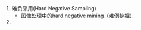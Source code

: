 1.   难负采用(Hard Negative Sampling)
     -   [图像处理中的hard negative mining（难例挖掘）](https://blog.csdn.net/qq_36570733/article/details/83444245#:~:text=困难负样本是指哪些容易被网络预测为正样本的proposal，即假阳性%20%28false,positive%29，如roi里有二分之一个目标时，虽然它仍是负样本，却容易被判断为正样本，这块roi即为hard%20negative，训练hard%20negative对提升网络的分类性能具有极大帮助，因为它相当于一个错题集%E3%80%82)
2.   